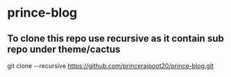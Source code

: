 # prince-blog

## To clone this repo use recursive as it contain sub repo under theme/cactus

git clone --recursive https://github.com/princerajpoot20/prince-blog.git
